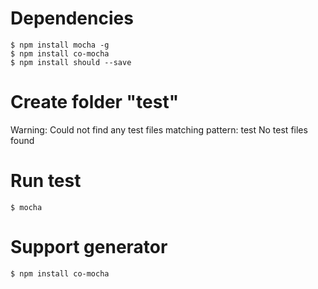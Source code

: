 # Dependencies
    $ npm install mocha -g
    $ npm install co-mocha
    $ npm install should --save
    
# Create folder "test" 
Warning: Could not find any test files matching pattern: test
No test files found

# Run test
    $ mocha


# Support generator
    $ npm install co-mocha
